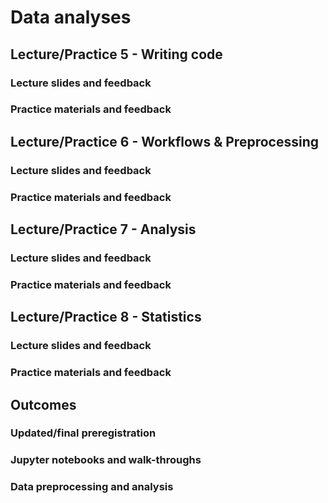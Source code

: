 # Data analyses

## Lecture/Practice 5 - Writing code

### Lecture slides and feedback

### Practice materials and feedback

## Lecture/Practice 6 - Workflows & Preprocessing

### Lecture slides and feedback

### Practice materials and feedback

## Lecture/Practice 7 - Analysis

### Lecture slides and feedback

### Practice materials and feedback

## Lecture/Practice 8 - Statistics

### Lecture slides and feedback

### Practice materials and feedback

## Outcomes

### Updated/final preregistration

### Jupyter notebooks and walk-throughs

### Data preprocessing and analysis
